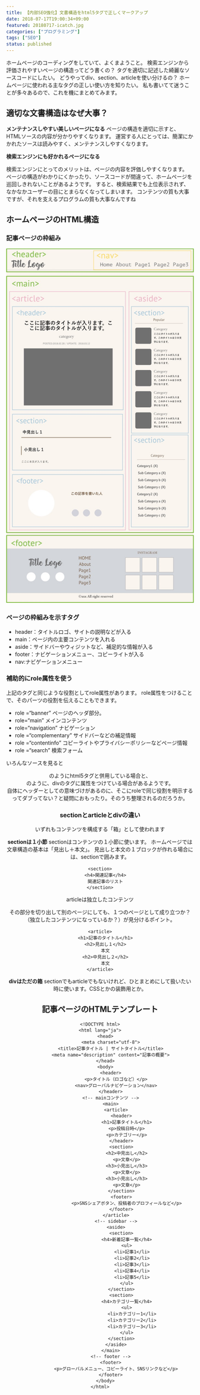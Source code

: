 ```yaml
---
title: 【内部SEO強化】文書構造をhtml5タグで正しくマークアップ
date: 2018-07-17T19:00:34+09:00
featured: 20180717-icatch.jpg
categories: ["プログラミング"]
tags: ["SEO"]
status: published
---
```


ホームページのコーディングをしていて、よくまようこと。 検索エンジンから評価されやすいページの構造ってどう書くの？ タグを適切に記述した綺麗なソースコードにしたい。 どうやってdiv、section、articleを使い分けるの？ ホームページに使われる主なタグの正しい使い方を知りたい。 私も書いてて迷うことが多々あるので、これを機にまとめてみます。

## 適切な文書構造はなぜ大事？

**メンテナンスしやすい美しいページになる**
ページの構造を適切に示すと、HTMLソースの内容が分かりやすくなります。 運営する人にとっては、簡潔にかかれたソースは読みやすく、メンテナンスしやすくなります。

**検索エンジンにも好かれるページになる**

検索エンジンにとってのメリットは、ページの内容を評価しやすくなります。 ページの構造がわかりにくかったり、ソースコードが間違って、ホームページを巡回しきれないことがあるようです。 すると、検索結果でも上位表示されず、なかなかユーザーの目にとまらなくなってしまいます。 コンテンツの質も大事ですが、それを支えるプログラムの質も大事なんですね

## ホームページのHTML構造
### 記事ページの枠組み
![ページの構造](ss-web-markup.jpg)

### ページの枠組みを示すタグ

* header：タイトルロゴ、サイトの説明などが入る
* main：ページ内の主要コンテンツを入れる
* aside：サイドバーやウィジットなど、補足的な情報が入る
* footer：ナビゲーションメニュー、コピーライトが入る
* nav:ナビゲーションメニュー

### 補助的にrole属性を使う

上記のタグと同じような役割としてrole属性があります。 role属性をつけることで、そのパーツの役割を伝えることもできます。

* role =“banner” ページのヘッダ部分。
* role=“main” メインコンテンツ
* role=“navigation” ナビゲーション
* role =“complementary” サイドバーなどの補足情報
* role =“contentinfo” コピーライトやプライバシーポリシーなどページ情報
* role =“search” 検索フォーム

いろんなソースを見ると
<header role="banner">のようにhtml5タグと併用している場合と、
<div id="main" role="main">のように、divのタグに属性をつけている場合があるようです。

<header>自体にヘッダーとしての意味づけがあるのに、そこにroleで同じ役割を明示するってダブってない？と疑問におもったり。そのうち整理されるのだろうか。

### sectionとarticleとdivの違い

いずれもコンテンツを構成する「箱」として使われます

**sectionは１小節**
sectionはコンテンツの１小節に使います。
ホームページでは文章構造の基本は「見出し＋本文」。
見出しと本文の１ブロックが作れる場合には、sectionで囲みます。


```markup
<section>
    <h4>関連記事</h4>
    関連記事のリスト
</section>
```

articleは独立したコンテンツ

その部分を切り出して別のページにしても、１つのページとして成り立つか？（独立したコンテンツになっているか？）が見分けるポイント。
```markup
<article>
    <h1>記事のタイトル</h1>
    <h2>見出し１</h2>
    本文
    <h2>中見出し２</h2>
    本文
</article>
```

**divはただの箱**
sectionでもarticleでもないけれど、ひとまとめにして扱いたい時に使います。CSSとかの装飾用とか。

## 記事ページのHTMLテンプレート
```markup
<!DOCTYPE html>
<html lang="ja">
    <head>
        <meta charset="utf-8">
        <title>記事タイトル | サイトタイトル</title>
        <meta name="description" content="記事の概要">
    </head>
    <body>
        <header>
            <p>タイトル（ロゴなど）</p>
            <nav>グローバルナビゲーション</nav>
        </header>
        <!-- mainコンテンツ -->
        <main>
            <article>
                <header>
                    <h1>記事タイトル</h1>
                    <p>投稿日時</p>
                    <p>カテゴリー</p>
                </header>
                <section>
                    <h2>中見出し</h2>
                    <p>文章</p>
                    <h3>小見出し</h3>
                    <p>文章</p>
                    <h3>小見出し</h3>
                    <p>文章</p>
                </section>
                <footer>
                    <p>SNSシェアボタン、投稿者のプロフィールなど</p>
                </footer>
            </article>
            <!-- sidebar -->
            <aside>
                <section>
                    <h4>新着記事一覧</h4>
                    <ul>
                        <li>記事1</li>
                        <li>記事2</li>
                        <li>記事3</li>
                        <li>記事4</li>
                        <li>記事5</li>
                    </ul>
                </section>
                <section>
                    <h4>カテゴリ一覧</h4>
                    <ul>
                        <li>カテゴリー1</li>
                        <li>カテゴリー2</li>
                        <li>カテゴリー3</li>
                    </ul>
                </section>
            </aside>
        </main>
        <!-- footer -->
        <footer>
            <p>グローバルメニュー、コピーライト、SNSリンクなど</p>
        </footer>
    </body>
</html>
```
